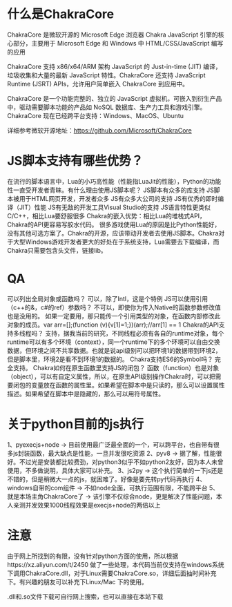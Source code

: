 # 什么是ChakraCore

ChakraCore 是微软开源的 Microsoft Edge 浏览器 Chakra JavaScript 引擎的核心部分，主要用于 Microsoft Edge 和 Windows 中 HTML/CSS/JavaScript 编写的应用

ChakraCore 支持 x86/x64/ARM 架构 JavaScript 的 Just-in-time (JIT) 编译，垃圾收集和大量的最新 JavaScript 特性。ChakraCore 还支持 JavaScript Runtime (JSRT) APIs，允许用户简单嵌入 ChakraCore 到应用中。

ChakraCore 是一个功能完整的、独立的 JavaScript 虚拟机，可嵌入到衍生产品中，驱动需要脚本功能的产品如 NoSQL 数据库、生产力工具和游戏引擎。ChakraCore 现在已经跨平台支持：Windows、MacOS、Ubuntu

详细参考微软开源地址：https://github.com/Microsoft/ChakraCore

# JS脚本支持有哪些优势？
在流行的脚本语言中，Lua的小巧高性能（性能指LuaJit的性能），Python的功能性一直受开发者青睐。有什么理由使用JS脚本呢？
JS脚本有众多的库支持
JS脚本被用于HTML网页开发，开发者众多
JS有众多大公司的支持
JS有优秀的即时编译（JIT）性能
JS有无敌的开发工具Visual Studio的支持
JS语言特性更类似C/C++，相比Lua要舒服很多
Chakra的嵌入优势：相比Lua的堆栈式API，Chakra的API更容易写胶水代码。
很多游戏使用Lua的原因是比Python性能好，没有其他可选方案了。Chakra的开源，应该带动开发者去使用JS脚本。Chakra对于大型Windows游戏开发者更大的好处在于系统支持，Lua需要去下载编译，而Chakra只需要包含头文件，链接lib。

# QA
可以列出全局对象或函数吗？
可以，除了Intl，这是个特例
JS可以使用引用（c++的&，c#的ref）参数吗？
不可以，即使你为传入Native的函数参数修改值也是没用的。
如果一定要用，那只能传一个引用类型的对象，在函数内部修改此对象的成员。var arr=[];(function (v){v[1]=1;})(arr);//arr[1] == 1
Chakra的API支持多线程吗？
支持，据我当前的研究，不同线程必须有各自的runtime对象，每个runtime可以有多个环境（context），同一个runtime下的多个环境可以自由交换数据，但环境之间不共享数据。也就是说api级别可以把环境1的数据带到环境2，但是脚本里，环境2是看不到环境1的数据的。
Chakra支持ES6的Symbol吗？
完全支持。
Chakra如何在原生函数里支持JS的闭包？
函数（function）也是对象（object），可以有自定义属性，所以，在原生API级别操作Chakra时，可以把需要闭包的变量放在函数的属性里。如果希望在脚本中是只读的，那么可以设置属性描述。如果希望在脚本中是隐藏的，那么可以用符号属性。

# 关于python目前的js执行

1、pyexecjs+node -> 目前使用最广泛最全面的一个，可以跨平台，也自带有很多js封装函数，最大缺点是性能，一旦并发很吃资源
2、pyv8 -> 据了解，性能很好。不过光是安装都比较费劲，对python3似乎不如python2友好，因为本人未曾使用，不多做说明，具体大家可以补充。
3、js2py -> 这个执行简单的一下js还是不错的，但是稍微大一点的js，就困难了。好像是要先转py代码再执行
4、windows自带的com组件 -> 不如node全面，可执行范围有限，不能跨平台
5、就是本场主角ChakraCore了 -> 该引擎不仅综合node，更是解决了性能问题，本人亲测并发效果1000线程效果是execjs+node的两倍以上

# 注意
由于网上所找到的有限，没有针对python方面的使用，所以根据https://xz.aliyun.com/t/2450 做了一些处理，本代码当前仅支持在windows系统下调用ChakraCore.dll，对于Linux需要ChakraCore.so，详细后面抽时间补充下。有兴趣的朋友可以补充下Linux/Mac 下的使用。

.dll和.so文件下载可自行网上搜索，也可以直接在本站下载

